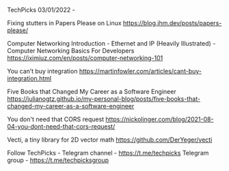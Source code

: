 TechPicks 03/01/2022 -

Fixing stutters in Papers Please on Linux
https://blog.jhm.dev/posts/papers-please/

Computer Networking Introduction - Ethernet and IP (Heavily Illustrated) - Computer Networking Basics For Developers
https://iximiuz.com/en/posts/computer-networking-101

You can’t buy integration
https://martinfowler.com/articles/cant-buy-integration.html

Five Books that Changed My Career as a Software Engineer
https://julianogtz.github.io/my-personal-blog/posts/five-books-that-changed-my-career-as-a-software-engineer

You don't need that CORS request
https://nickolinger.com/blog/2021-08-04-you-dont-need-that-cors-request/

Vecti, a tiny library for 2D vector math
https://github.com/DerYeger/vecti

Follow TechPicks -
Telegram channel - https://t.me/techpicks
Telegram group - https://t.me/techpicksgroup